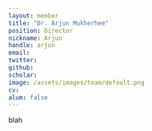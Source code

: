 ```yaml
---
layout: member
title: "Dr. Arjun Mukherhee"
position: Director
nickname: Arjun
handle: arjun
email:
twitter:
github:
scholar:
image: /assets/images/team/default.png
cv: 
alum: false
---
```

blah

